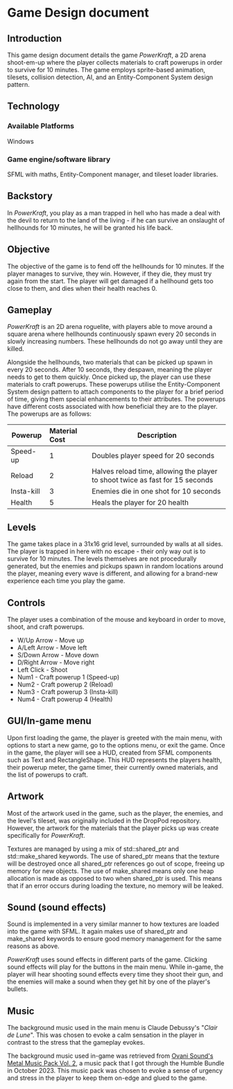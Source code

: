 # Game Design document

## Introduction
This game design document details the game *PowerKraft*, a 2D arena shoot-em-up where the player 
collects materials to craft powerups in order to survive for 10 minutes. The game employs 
sprite-based animation, tilesets, collision detection, AI, and an Entity-Component System design 
pattern.


## Technology
### Available Platforms
Windows 
### Game engine/software library
SFML with maths, Entity-Component manager, and tileset loader libraries.


## Backstory
In *PowerKraft*, you play as a man trapped in hell who has made a deal with the devil to return 
to the land of the living - if he can survive an onslaught of hellhounds for 10 minutes, he will 
be granted his life back.


## Objective
The objective of the game is to fend off the hellhounds for 10 minutes. If the player manages to 
survive, they win. However, if they die, they must try again from the start. The player will get 
damaged if a hellhound gets too close to them, and dies when their health reaches 0.


## Gameplay
*PowerKraft* is an 2D arena roguelite, with players able to move around a square arena where hellhounds 
continuously spawn every 20 seconds in slowly increasing numbers. These hellhounds do not go away until 
they are killed.

Alongside the hellhounds, two materials that can be picked up spawn in every 20 seconds. After 10 
seconds, they despawn, meaning the player needs to get to them quickly. Once picked up, the player 
can use these materials to craft powerups. These powerups utilise the Entity-Component System design 
pattern to attach components to the player for a brief period of time, giving them special 
enhancements to their attributes. The powerups have different costs associated with how beneficial 
they are to the player. The powerups are as follows:

| Powerup    | Material Cost | Description                                                                   |
|------------|:--------------|-------------------------------------------------------------------------------|
| Speed-up   | 1             | Doubles player speed for 20 seconds                                           |
| Reload     | 2             | Halves reload time, allowing the player to shoot twice as fast for 15 seconds |
| Insta-kill | 3             | Enemies die in one shot for 10 seconds                                        |
| Health     | 5             | Heals the player for 20 health                                                |


## Levels
The game takes place in a 31x16 grid level, surrounded by walls at all sides. The player is trapped in 
here with no escape - their only way out is to survive for 10 minutes. The levels themselves are not 
procedurally generated, but the enemies and pickups spawn in random locations around the player, meaning 
every wave is different, and allowing for a brand-new experience each time you play the game.


## Controls
The player uses a combination of the mouse and keyboard in order to move, shoot, and craft powerups.
* W/Up Arrow - Move up
* A/Left Arrow - Move left
* S/Down Arrow - Move down
* D/Right Arrow - Move right
* Left Click - Shoot
* Num1 - Craft powerup 1 (Speed-up)
* Num2 - Craft powerup 2 (Reload)
* Num3 - Craft powerup 3 (Insta-kill)
* Num4 - Craft powerup 4 (Health)


## GUI/In-game menu
Upon first loading the game, the player is greeted with the main menu, with options to start a new 
game, go to the options menu, or exit the game. Once in the game, the player will see a HUD, created 
from SFML components such as Text and RectangleShape. This HUD represents the players health, their
powerup meter, the game timer, their currently owned materials, and the list of powerups to craft.


## Artwork
Most of the artwork used in the game, such as the player, the enemies, and the level's tileset, was 
originally included in the DropPod repository. However, the artwork for the materials that the player 
picks up was create specifically for *PowerKraft*.

Textures are managed by using a mix of std::shared_ptr and std::make_shared keywords. The use of 
shared_ptr means that the texture will be destroyed once all shared_ptr references go out of scope, 
freeing up memory for new objects. The use of make_shared means only one heap allocation is made as 
opposed to two when shared_ptr is used. This means that if an error occurs during loading the texture, 
no memory will be leaked.


## Sound (sound effects)
Sound is implemented in a very similar manner to how textures are loaded into the game with SFML. It 
again makes use of shared_ptr and make_shared keywords to ensure good memory management for the same 
reasons as above.

*PowerKraft* uses sound effects in different parts of the game. Clicking sound effects will play for 
the buttons in the main menu. While in-game, the player will hear shooting sound effects every time 
they shoot their gun, and the enemies will make a sound when they get hit by one of the player's 
bullets.


## Music
The background music used in the main menu is Claude Debussy's "*Clair de Lune*". This was chosen to 
evoke a calm sensation in the player in contrast to the stress that the gameplay evokes.

The background music used in-game was retrieved from [Ovani Sound's Metal Music Pack Vol. 2](https://ovanisound.com/products/metal-music-pack-vol-2?variant=46714983285051), 
a music pack that I got through the Humble Bundle in October 2023. This music pack was chosen to evoke 
a sense of urgency and stress in the player to keep them on-edge and glued to the game.